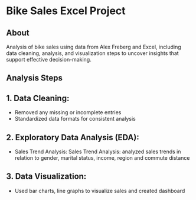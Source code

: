 # Bike Sales Excel Project
## About
Analysis of bike sales using data from Alex Freberg and Excel, including data cleaning, analysis, and visualization steps to uncover insights that support effective decision-making.
## Analysis Steps
## 1. Data Cleaning:
* Removed any missing or incomplete entries
* Standardized data formats for consistent analysis
## 2. Exploratory Data Analysis (EDA):
* Sales Trend Analysis: Sales Trend Analysis: analyzed sales trends in relation to gender, marital status, income, region and commute distance
## 3. Data Visualization:
* Used bar charts, line graphs to visualize sales and created dashboard


